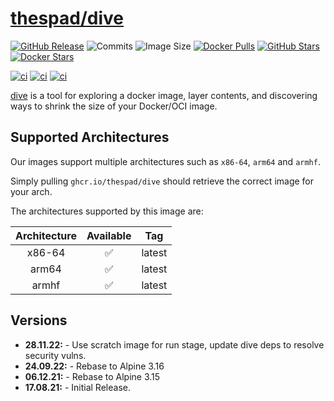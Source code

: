 # [thespad/dive](https://github.com/thespad/docker-dive)

[![GitHub Release](https://img.shields.io/github/release/thespad/docker-dive.svg?color=26689A&labelColor=555555&logoColor=ffffff&style=for-the-badge&logo=github)](https://github.com/thespad/docker-dive/releases)
![Commits](https://img.shields.io/github/commits-since/thespad/docker-dive/latest?color=26689A&include_prereleases&logo=github&style=for-the-badge)
![Image Size](https://img.shields.io/docker/image-size/thespad/dive/latest?color=26689A&labelColor=555555&logoColor=ffffff&style=for-the-badge&label=Size)
[![Docker Pulls](https://img.shields.io/docker/pulls/thespad/dive.svg?color=26689A&labelColor=555555&logoColor=ffffff&style=for-the-badge&label=pulls&logo=docker)](https://hub.docker.com/r/thespad/dive)
[![GitHub Stars](https://img.shields.io/github/stars/thespad/docker-dive.svg?color=26689A&labelColor=555555&logoColor=ffffff&style=for-the-badge&logo=github)](https://github.com/thespad/docker-dive)
[![Docker Stars](https://img.shields.io/docker/stars/thespad/dive.svg?color=26689A&labelColor=555555&logoColor=ffffff&style=for-the-badge&label=stars&logo=docker)](https://hub.docker.com/r/thespad/dive)

[![ci](https://img.shields.io/github/workflow/status/thespad/docker-dive/Check%20for%20update%20and%20release.svg?labelColor=555555&logoColor=ffffff&style=for-the-badge&logo=github&label=Check%20For%20Upstream%20Updates)](https://github.com/thespad/docker-dive/actions/workflows/called-ci.yml)
[![ci](https://img.shields.io/github/workflow/status/thespad/docker-dive/Check%20for%20base%20image%20updates.svg?labelColor=555555&logoColor=ffffff&style=for-the-badge&logo=github&label=Check%20For%20Baseimage%20Updates)](https://github.com/thespad/docker-dive/actions/workflows/called-baseimage-update.yml)
[![ci](https://img.shields.io/github/workflow/status/thespad/docker-dive/Build%20Image%20On%20Release.svg?labelColor=555555&logoColor=ffffff&style=for-the-badge&logo=github&label=Build%20Image)](https://github.com/thespad/docker-dive/actions/workflows/called-bakebuild.yml)

[dive](https://github.com/wagoodman/dive) is a tool for exploring a docker image, layer contents, and discovering ways to shrink the size of your Docker/OCI image.

## Supported Architectures

Our images support multiple architectures such as `x86-64`, `arm64` and `armhf`.

Simply pulling `ghcr.io/thespad/dive` should retrieve the correct image for your arch.

The architectures supported by this image are:

| Architecture | Available | Tag |
| :----: | :----: | ---- |
| x86-64 | ✅ | latest |
| arm64 | ✅ | latest |
| armhf | ✅ | latest |

## Versions

* **28.11.22:** - Use scratch image for run stage, update dive deps to resolve security vulns.
* **24.09.22:** - Rebase to Alpine 3.16
* **06.12.21:** - Rebase to Alpine 3.15
* **17.08.21:** - Initial Release.
